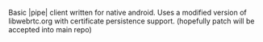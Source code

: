 Basic |pipe| client written for native android.
Uses a modified version of libwebrtc.org with certificate persistence support.
(hopefully patch will be accepted into main repo)

